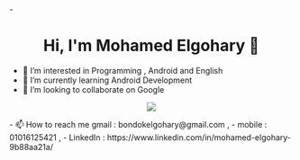 -<h1 align="center">Hi, I'm Mohamed Elgohary 👋</h1>
- 👀 I’m interested in Programming , Android and English 
- 🌱 I’m currently learning Android Development
- 💞️ I’m looking to collaborate on Google
<p align="center">
    <a href="https://www.linkedin.com/in/mohamedabusrea"><img src="https://img.shields.io/badge/linkedin-%230177B5?style=flat&logo=linkedin&logoColor=white"/></a>
  </p>
- 📫 How to reach me gmail : bondokelgohary@gmail.com ,
-  mobile : 01016125421 , 
-   LinkedIn : https://www.linkedin.com/in/mohamed-elgohary-9b88aa21a/

<!---
MohamedElgohary88/MohamedElgohary88 is a ✨ special ✨ repository because its `README.md` (this file) appears on your GitHub profile.
You can click the Preview link to take a look at your changes.
--->
